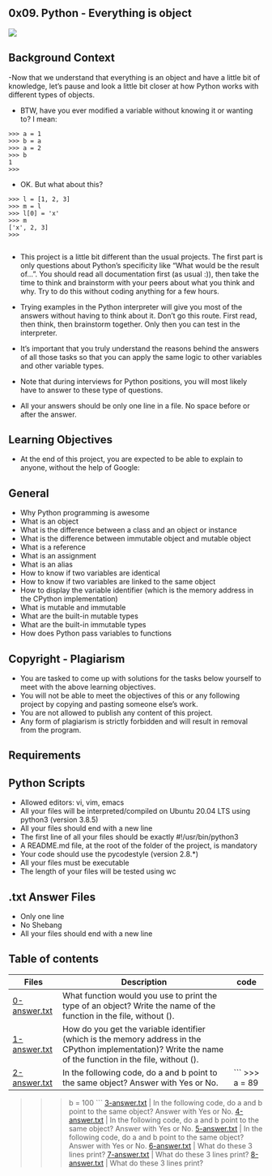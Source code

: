 ## 0x09. Python - Everything is object

<img src="https://s3.amazonaws.com/intranet-projects-files/holbertonschool-higher-level_programming+/252/r_208403_QPSN8.jpg">

## Background Context
-Now that we understand that everything is an object and have a little bit of knowledge, let’s pause and look a little bit closer at how Python works with different types of objects.

- BTW, have you ever modified a variable without knowing it or wanting to? I mean:
```
>>> a = 1
>>> b = a
>>> a = 2
>>> b
1
>>>
```
- OK. But what about this?
```
>>> l = [1, 2, 3]
>>> m = l
>>> l[0] = 'x'
>>> m
['x', 2, 3]
>>>
```

<img src="https://media.giphy.com/media/wAjfQ9MLUfFjq/giphy.gif" alt="" loading="lazy" style="">

- This project is a little bit different than the usual projects. The first part is only questions about Python’s specificity like “What would be the result of…”. You should read all documentation first (as usual :)), then take the time to think and brainstorm with your peers about what you think and why. Try to do this without coding anything for a few hours.

- Trying examples in the Python interpreter will give you most of the answers without having to think about it. Don’t go this route. First read, then think, then brainstorm together. Only then you can test in the interpreter.

- It’s important that you truly understand the reasons behind the answers of all those tasks so that you can apply the same logic to other variables and other variable types.

- Note that during interviews for Python positions, you will most likely have to answer to these type of questions.

- All your answers should be only one line in a file. No space before or after the answer.

## Learning Objectives
- At the end of this project, you are expected to be able to explain to anyone, without the help of Google:

## General
- Why Python programming is awesome
- What is an object
- What is the difference between a class and an object or instance
- What is the difference between immutable object and mutable object
- What is a reference
- What is an assignment
- What is an alias
- How to know if two variables are identical
- How to know if two variables are linked to the same object
- How to display the variable identifier (which is the memory address in the CPython implementation)
- What is mutable and immutable
- What are the built-in mutable types
- What are the built-in immutable types
- How does Python pass variables to functions

## Copyright - Plagiarism
- You are tasked to come up with solutions for the tasks below yourself to meet with the above learning objectives.
- You will not be able to meet the objectives of this or any following project by copying and pasting someone else’s work.
- You are not allowed to publish any content of this project.
- Any form of plagiarism is strictly forbidden and will result in removal from the program.

## Requirements

## Python Scripts
- Allowed editors: vi, vim, emacs
- All your files will be interpreted/compiled on Ubuntu 20.04 LTS using python3 (version 3.8.5)
- All your files should end with a new line
- The first line of all your files should be exactly #!/usr/bin/python3
- A README.md file, at the root of the folder of the project, is mandatory
- Your code should use the pycodestyle (version 2.8.*)
- All your files must be executable
- The length of your files will be tested using wc

## .txt Answer Files
- Only one line
- No Shebang
- All your files should end with a new line

## Table of contents
Files | Description | code
------|-------------|-----
[0-answer.txt](./0-answer.txt) | What function would you use to print the type of an object? Write the name of the function in the file, without ().
[1-answer.txt](./1-answer.txt) | How do you get the variable identifier (which is the memory address in the CPython implementation)? Write the name of the function in the file, without ().
[2-answer.txt](./2-answer.txt) | In the following code, do a and b point to the same object? Answer with Yes or No. | ``` >>> a = 89 
>>> b = 100 ```
[3-answer.txt](./3-answer.txt) | In the following code, do a and b point to the same object? Answer with Yes or No.
[4-answer.txt](./4-answer.txt) | In the following code, do a and b point to the same object? Answer with Yes or No.
[5-answer.txt](./5-answer.txt) | In the following code, do a and b point to the same object? Answer with Yes or No.
[6-answer.txt](./6-answer.txt) | What do these 3 lines print?
[7-answer.txt](./7-answer.txt) | What do these 3 lines print?
[8-answer.txt](./8-answer.txt) | What do these 3 lines print?
